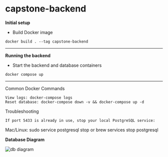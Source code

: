 # capstone-backend

**Initial setup**

- Build Docker image
```
docker build . --tag capstone-backend
```

---

**Running the backend**

- Start the backend and database containers
```
docker compose up
```
---

Common Docker Commands

    View logs: docker-compose logs
    Reset database: docker-compose down -v && docker-compose up -d

Troubleshooting

    If port 5433 is already in use, stop your local PostgreSQL service:

Mac/Linux: sudo service postgresql stop or brew services stop postgresql

**Database Diagram**

![db diagram](db_diagram.svg)
